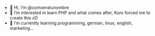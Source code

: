 - 👋 Hi, I’m @comoeratunombre
- 👀 I’m interested in learn PHP and what comes after, Kuro forced me to create this xD
- 🌱 I’m currently learning programming, german, linux, english, marketing...

<!---
comoeratunombre/comoeratunombre is a ✨ special ✨ repository because its `README.md` (this file) appears on your GitHub profile.
You can click the Preview link to take a look at your changes.
--->
